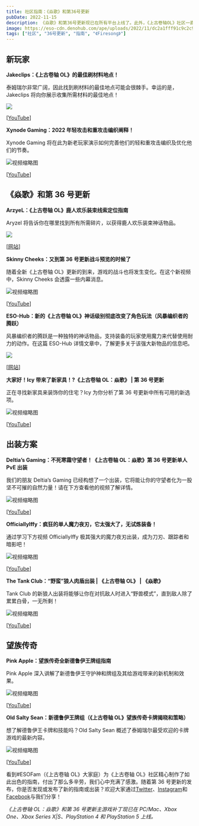 ```yaml
---
title: 社区指南：《焱歌》和第36号更新
pubDate: 2022-11-15
description: 《焱歌》和第36号更新现已在所有平台上线了。此外，《上古卷轴OL》社区一直在努力制作各种新鲜的指南和出装方案，以在整个伽林之旅中助你一臂之力。
image: https://eso-cdn.denohub.com/ape/uploads/2022/11/dc2a1fff91c9c2c957a9e4e8f214114d.jpg
tags: ["社区", "36号更新", "指南", "《Firesong》"]
---
```


## 新玩家

**Jakeclips：《上古卷轴 OL》的最佳刷材料地点！**

泰姆瑞尔非常广阔，因此找到刷材料的最佳地点可能会很棘手。幸运的是，Jakeclips 将向你展示收集所需材料的最佳地点！

![](https://eso-cdn.denohub.com/ape/uploads/2022/11/4600e96deab6a7a5bdd1a4e18dc3a6c6.jpg)

\[[YouTube](https://www.youtube.com/channel/UCcgrb95AIB6Of5Z3TUR6Btg)\]

**Xynode Gaming：2022 年轻攻击和重攻击编织阐释！**

Xynode Gaming 将在此为新老玩家演示如何完善他们的轻和重攻击编织及优化他们的节奏。

![视频缩略图](https://i.ytimg.com/vi/n4ULDb-BfxE/maxresdefault.jpg)

\[[YouTube](https://www.youtube.com/c/xynodegaming)\]

## 《焱歌》和第 36 号更新

**ArzyeL：《上古卷轴 OL》鹿人欢乐装束线索定位指南**

Aryzel 将告诉你在哪里找到所有所需碎片，以获得鹿人欢乐装束神话物品。

![](https://eso-cdn.denohub.com/ape/uploads/2022/11/45a457f5c94a95b89cf0a43ad1de43c2.png)

\[[网站](https://arzyelbuilds.com/)\]

**Skinny Cheeks：又到第 36 号更新战斗预览的时候了**

随着全新《上古卷轴 OL》更新的到来，游戏的战斗也将发生变化。在这个新视频中，Skinny Cheeks 会透露一些内幕消息。

![视频缩略图](https://i.ytimg.com/vi/tl2X4RSipyY/maxresdefault.jpg)

\[[YouTube](https://www.youtube.com/c/SkinnyCheeksGaming)\]

**ESO-Hub：新的《上古卷轴 OL》神话级别彻底改变了角色玩法（风暴编织者的腾跃）**

风暴编织者的腾跃是一种独特的神话物品，支持装备的玩家使用魔力来代替使用耐力的动作。在这篇 ESO-Hub
详情文章中，了解更多关于该强大新物品的信息吧。

![](https://eso-cdn.denohub.com/ape/uploads/2022/11/4a0f1a1dbee61573ffd8938b45383c77.png)

\[[网站](https://eso-hub.com/)\]

**大家好！Icy 带来了新家具！?《上古卷轴 OL：焱歌》 | 第 36 号更新**

正在寻找新家具来装饰你的住宅？Icy 为你分析了第 36 号更新中所有可用的新选项。

![视频缩略图](https://i.ytimg.com/vi/C8gxHNFRFjs/maxresdefault.jpg)

\[[YouTube](https://www.youtube.com/c/HulloItsIcy)\]

## 出装方案

**Deltia’s Gaming：不死寒霜守望者！《上古卷轴 OL：焱歌》第 36 号更新单人 PvE 出装**

我们的朋友 Deltia’s Gaming
已经构想了一个出装，它将能让你的守望者化为一股坚不可摧的自然力量！请在下方查看他的视频了解详情。

![视频缩略图](https://i.ytimg.com/vi/f0RqyAlITCs/maxresdefault.jpg)

\[[YouTube](https://www.youtube.com/c/Deltiasgaming)\]

**OfficiallyIffy：疯狂的单人魔力夜刃，它太强大了，无试炼装备！**

通过学习下方视频 OfficiallyIffy 极其强大的魔力夜刃出装，成为刀刃、跟踪者和暗影吧！

![视频缩略图](https://i.ytimg.com/vi/cYCG61lrCaE/maxresdefault.jpg)

\[[YouTube](https://www.youtube.com/c/OfficiallyIffy)\]

**The Tank Club：“野蛮”狼人肉盾出装 | 《上古卷轴 OL》 | 《焱歌》**

Tank Club 的新狼人出装将能够让你在对抗敌人时进入“野兽模式”，直到敌人除了累累白骨，一无所剩！

![视频缩略图](https://i.ytimg.com/vi/AAACmTEPVVw/maxresdefault.jpg)

\[[YouTube](https://www.youtube.com/c/TheTankClub)\]

## 望族传奇

**Pink Apple：望族传奇全新德鲁伊王牌组指南**

Pink Apple 深入讲解了新德鲁伊王守护神和牌组及其给游戏带来的新机制和效果。

![视频缩略图](https://i.ytimg.com/vi/Ku8mNU7ulXg/maxresdefault.jpg)

\[[YouTube](https://www.youtube.com/c/PinkAppleYT)\]

**Old Salty Sean：新德鲁伊王牌组（《上古卷轴 OL》望族传奇卡牌揭晓和策略）**

想了解德鲁伊王卡牌和技能吗？Old Salty Sean 概述了泰姆瑞尔最受欢迎的卡牌游戏的最新内容。

![视频缩略图](https://i.ytimg.com/vi/QsaAOcvrPXw/maxresdefault.jpg)

\[[YouTube](https://www.youtube.com/c/OldSaltySean1)\]

看到#ESOFam（《上古卷轴 OL》大家庭）为《上古卷轴
OL》社区精心制作了如此出色的指南，付出了那么多辛劳，我们心中充满了感激。随着第 36
号更新的发布，你是否发现或发布了新的指南或出装？欢迎大家通过[Twitter](https://twitter.com/TESOnline)、[Instagram](https://www.instagram.com/elderscrollsonline/)和[Facebook](https://www.facebook.com/ElderScrollsOnline)与我们分享！

_《上古卷轴 OL：焱歌》和第 36 号更新主游戏补丁现已在 PC/Mac、Xbox One、Xbox Series X|S、PlayStation 4 和 PlayStation 5
上线。_
